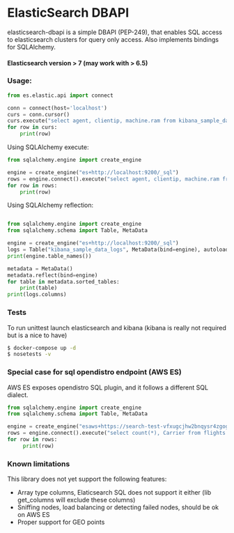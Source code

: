 # ElasticSearch DBAPI

elasticsearch-dbapi is a simple DBAPI (PEP-249), that enables SQL access to elasticsearch
clusters for query only access. Also implements bindings for SQLAlchemy. 

#### Elasticsearch version > 7 (may work with > 6.5)

### Usage:

```python
from es.elastic.api import connect

conn = connect(host='localhost')
curs = conn.cursor()
curs.execute("select agent, clientip, machine.ram from kibana_sample_data_logs LIMIT 10")
for row in curs:
    print(row)
```

Using SQLAlchemy execute:

```python
from sqlalchemy.engine import create_engine

engine = create_engine("es+http://localhost:9200/_sql")
rows = engine.connect().execute("select agent, clientip, machine.ram from kibana_sample_data_logs LIMIT 10")
for row in rows:
    print(row)

```

Using SQLAlchemy reflection:

```python

from sqlalchemy.engine import create_engine
from sqlalchemy.schema import Table, MetaData

engine = create_engine("es+http://localhost:9200/_sql")
logs = Table("kibana_sample_data_logs", MetaData(bind=engine), autoload=True)
print(engine.table_names())

metadata = MetaData()
metadata.reflect(bind=engine)
for table in metadata.sorted_tables:
    print(table)
print(logs.columns)
```

### Tests

To run unittest launch elasticsearch and kibana (kibana is really not required but is a nice to have)

```bash
$ docker-compose up -d
$ nosetests -v
```

### Special case for sql opendistro endpoint (AWS ES)

AWS ES exposes opendistro SQL plugin, and it follows a different SQL dialect. 

```python
from sqlalchemy.engine import create_engine
from sqlalchemy.schema import Table, MetaData

engine = create_engine("esaws+https://search-test-vfxugcjhw2bnqysr4zgogrxwa4.us-west-2.es.amazonaws.com:443/")
rows = engine.connect().execute("select count(*), Carrier from flights GROUP BY Carrier")
for row in rows:
     print(row)
```

### Known limitations

This library does not yet support the following features:

- Array type columns, Elaticsearch SQL does not support it either 
(lib get_columns will exclude these columns)
- Sniffing nodes, load balancing or detecting failed nodes, should be ok on AWS ES
- Proper support for GEO points
